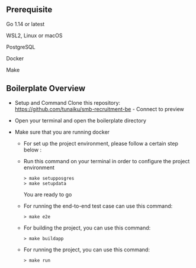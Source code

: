 ## Prerequisite

Go 1.14 or latest

WSL2, Linux or macOS

PostgreSQL

Docker

Make


## Boilerplate Overview

- Setup and Command
Clone this repository: https://github.com/tunaiku/smb-recruitment-be - Connect to preview 

- Open your terminal and open the boilerplate directory

- Make sure that you are running docker

  - For set up the project environment, please follow a certain step below :

  - Run this command on your terminal in order to configure the project environment
    ```
    > make setupposgres
    > make setupdata
    ```
    You are ready to go

  - For running the end-to-end test case can use this command:
    ```
    > make e2e
    ```
  - For building the project, you can use this command:
    ```
    > make buildapp
    ```
  - For running the project, you can use this command:
    ```
    > make run
    ```

